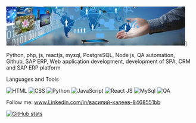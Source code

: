 ![Header](https://github.com/VasKaleev/VasKaleev/blob/main/assets/i.webp)]

Python, php, js, reactjs, mysql, PostgreSQL, Node js, QA automation, Github, SAP ERP,
Web application development, development of SPA, CRM and SAP ERP platform

Languages and Tools

![HTML](https://img.shields.io/badge/HTML-yellow?style=flat&logo=HTML)
![CSS](https://img.shields.io/badge/CSS-yellowgreen?style=flat&logo=CSS)
![Python](https://img.shields.io/badge/Python-yellow?style=flat&logo=Python)
![JavaScript](https://img.shields.io/badge/JS-success?style=flat&logo=JavaScript)
![React JS](https://img.shields.io/badge/Reactjs-green?style=flat&logo=React)
![MySql](https://img.shields.io/badge/SQL-orange?style=flat&logo=MySQl)
![QA](https://img.shields.io/badge/QA-blue?style=flat)

Follow me: www.Linkedin.com/in/василий-калеев-8468551bb

[![GitHub stats](https://github-readme-stats.vercel.app/api?username=VasKaleev&show_icons=true&theme=radical)](https://github.com/anuraghazra/github-readme-stats)



